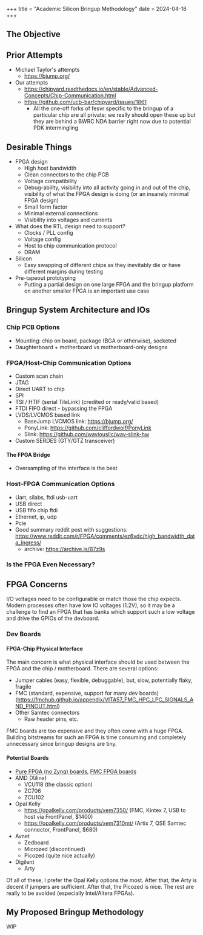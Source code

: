 +++
title = "Academic Silicon Bringup Methodology"
date = 2024-04-18
+++

## The Objective

## Prior Attempts

- Michael Taylor's attempts
  - https://bjump.org/
- Our attempts
  - https://chipyard.readthedocs.io/en/stable/Advanced-Concepts/Chip-Communication.html
  - https://github.com/ucb-bar/chipyard/issues/1861
    - All the one-off forks of fesvr specific to the bringup of a particular chip are all private; we really should open these up but they are behind a BWRC NDA barrier right now due to potential PDK intermingling

## Desirable Things

- FPGA design
  - High host bandwidth
  - Clean connectors to the chip PCB
  - Voltage compatibility
  - Debug-ability, visibility into all activity going in and out of the chip, visibility of what the FPGA design is doing (or an insanely minimal FPGA design)
  - Small form factor
  - Minimal external connections
  - Visibility into voltages and currents
- What does the RTL design need to support?
  - Clocks / PLL config
  - Voltage config
  - Host to chip communication protocol
  - DRAM
- Silicon
  - Easy swapping of different chips as they inevitably die or have different margins during testing
- Pre-tapeout prototyping
  - Putting a partial design on one large FPGA and the bringup platform on another smaller FPGA is an important use case

## Bringup System Architecture and IOs

### Chip PCB Options

- Mounting: chip on board, package (BGA or otherwise), socketed
- Daughterboard + motherboard vs motherboard-only designs

### FPGA/Host-Chip Communication Options

- Custom scan chain
- JTAG
- Direct UART to chip
- SPI
- TSI / HTIF (serial TileLink) (credited or ready/valid based)
- FTDI FIFO direct - bypassing the FPGA
- LVDS/LVCMOS based link
  - BaseJump LVCMOS link: https://bjump.org/
  - PonyLink: https://github.com/cliffordwolf/PonyLink
  - Slink: https://github.com/waviousllc/wav-slink-hw
- Custom SERDES (GTY/GTZ transceiver)

#### The FPGA Bridge

- Oversampling of the interface is the best

### Host-FPGA Communication Options

- Uart, silabs, ftdi usb-uart
- USB direct
- USB fifo chip ftdi
- Ethernet, ip, udp
- Pcie
- Good summary reddit post with suggestions: https://www.reddit.com/r/FPGA/comments/ez6vdc/high_bandwidth_data_ingress/
    - archive: https://archive.is/B7z9s

### Is the FPGA Even Necessary?

## FPGA Concerns

I/O voltages need to be configurable or match those the chip expects. Modern processes often have low IO voltages (1.2V), so it may be a challenge to find an FPGA that has banks which support such a low voltage and drive the GPIOs of the devboard.

### Dev Boards

#### FPGA-Chip Physical Interface

The main concern is what physical interface should be used between the FPGA and the chip / motherboard.
There are several options:

- Jumper cables (easy, flexible, debuggable), but, slow, potentially flaky, fragile
- FMC (standard, expensive, support for many dev boards) (https://fmchub.github.io/appendix/VITA57_FMC_HPC_LPC_SIGNALS_AND_PINOUT.html)
- Other Samtec connectors
  - Raw header pins, etc.

FMC boards are too expensive and they often come with a huge FPGA. Building bitstreams for such an FPGA is time consuming and completely unnecessary since bringup designs are tiny.

#### Potential Boards

- [Pure FPGA (no Zynq) boards](https://www.fpgadeveloper.com/list-of-pure-fpga-dev-boards/), [FMC FPGA boards](https://www.fpgadeveloper.com/list-of-fpga-dev-boards-with-fmc/)
- AMD (Xilinx)
  - VCU118 (the classic option)
  - ZC706
  - ZCU102
- Opal Kelly
  - https://opalkelly.com/products/xem7350/ (FMC, Kintex 7, USB to host via FrontPanel, $1400)
  - https://opalkelly.com/products/xem7310mt/ (Artix 7, QSE Samtec connector, FrontPanel, $680)
- Avnet
  - Zedboard
  - Microzed (discontinued)
  - Picozed (quite nice actually)
- Digilent
  - Arty

Of all of these, I prefer the Opal Kelly options the most. After that, the Arty is decent if jumpers are sufficient. After that, the Picozed is nice. The rest are really to be avoided (especially Intel/Altera FPGAs).

## My Proposed Bringup Methodology

WIP
